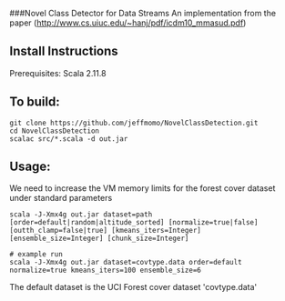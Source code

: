 ###Novel Class Detector for Data Streams
An implementation from the paper (http://www.cs.uiuc.edu/~hanj/pdf/icdm10_mmasud.pdf)



Install Instructions
----
Prerequisites: Scala 2.11.8

To build:
----
```
git clone https://github.com/jeffmomo/NovelClassDetection.git
cd NovelClassDetection
scalac src/*.scala -d out.jar
```

Usage:
----
We need to increase the VM memory limits for the forest cover dataset under standard parameters

```
scala -J-Xmx4g out.jar dataset=path [order=default|random|altitude_sorted] [normalize=true|false] [outth_clamp=false|true] [kmeans_iters=Integer] [ensemble_size=Integer] [chunk_size=Integer]

# example run
scala -J-Xmx4g out.jar dataset=covtype.data order=default normalize=true kmeans_iters=100 ensemble_size=6

```

The default dataset is the UCI Forest cover dataset 'covtype.data'